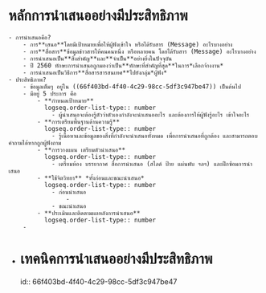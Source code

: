 # หลักการนำเสนออย่างมีประสิทธิภาพ
	- การนำเสนอคือ?
		- การ**เสนอ**โดยมีเป้าหมายเพื่อให้ผู้ฟังเข้าใจ หรือได้รับสาร (Message) อะไรบางอย่าง
		- การ**สื่อสาร**ข้อมูลข่าวสารให้คนคนหนึ่ง หรือหลายคน โดยได้รับสาร (Message) อะไรบางอย่าง
		- การนำเสนอเป็น**สิ่งสำคัญ**และ**จำเป็น**อย่างยิ่งในปัจจุบัน
		- ปี 2560 ทักษะการนำเสนอถูกมองว่าเป็น**ทักษะที่สำคัญที่สุด**ในการ*เลือกจ้างงาน*
		- การนำเสนอเป็นวิธีการ**สื่อสารสารสนเทศ**ไปยังกลุ่ม*ผู้ฟัง*
	- ประสิทธิภาพ?
		- ข้อมูลเต็มๆ อยู่ใน ((66f403bd-4f40-4c29-98cc-5df3c947be47)) เป็นต้นไป
		- มีอยู่ 5 ประการ คือ
			- **กำหนดเป้าหมาย**
			  logseq.order-list-type:: number
				- ผู้นำเสนอจะต้องรู้ตัวว่าตัวเองกำลังจะนำเสนออะไร และต้องการให้ผู้ฟังรู้อะไร เข้าใจอะไร
			- **การเตรียมพื้นฐานด้านความรู้**
			  logseq.order-list-type:: number
				- รู้เนื้อหาและข้อมูลของสิ่งที่กำลังจะนำเสนอทั้งหมด เพื่อการนำเสนอที่ถูกต้อง และสามารถตอบคำถามได้หากถูกผู้ฟังถาม
			- **การวางแผน เตรียมตัวนำเสนอ**
			  logseq.order-list-type:: number
				- เตรียมห้อง บรรยากาศ สื่อการนำเสนอ (สไลด์ ป้าย แผ่นพับ ฯลฯ) และฝึกซ้อมการนำเสนอ
			- **ใช้จิตวิทยา** *ทั้งก่อนและขณะนำเสนอ*
			  logseq.order-list-type:: number
				- ก่อนนำเสนอ
					-
				- ขณะนำเสนอ
			- **ประเมินและติดตามผลหลังการนำเสนอ**
			  logseq.order-list-type:: number
		-
- # เทคนิคการนำเสนออย่างมีประสิทธิภาพ
  id:: 66f403bd-4f40-4c29-98cc-5df3c947be47